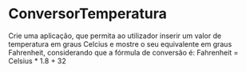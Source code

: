 # ConversorTemperatura
 Crie uma aplicação, que permita ao utilizador inserir um valor de temperatura em graus Celcius e mostre o seu equivalente em graus Fahrenheit, considerando que a fórmula de conversão é: Fahrenheit = Celsius * 1.8 + 32
